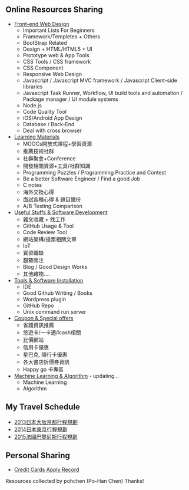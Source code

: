 
## Online Resources Sharing
* [Front-end Web Design](https://github.com/pohchen/Useful-resources/blob/master/Front-end%20Web%20Design.md)
    * Important Lists For Beginners
    * Framework/Templetes + Others
    * BootStrap Related
    * Design + HTML/HTML5 + UI
    * Prototype web & App Tools
    * CSS Tools / CSS framework
    * CSS Component
    * Responsive Web Design
    * Javascript / Javascript MVC framework / Javascript Client-side libraries
    * Javascript Task Runner, Workflow, UI build tools and automation / Package manager / UI module systems
    * Node.js
    * Code Quality Tool
    * iOS/Android App Design
    * Database / Back-End
    * Deal with cross browser
* [Learning Materials](https://github.com/pohchen/Useful-resources/blob/master/Learning%20Materials.md)
    * MOOCs開放式課程+學習資源
    * 推薦技術社群
    * 社群聚會+Conference
    * 開發相關資源+工具/社群知識
    * Programming Puzzles / Programming Practice and Contest
    * Be a better Software Engineer / Find a good Job
    * C notes
    * 海外交換心得
    * 面試各種心得 & 題目備份
    * A/B Testing Comparison
* [Useful Stuffs & Software Development](https://github.com/pohchen/Useful-resources/blob/master/Useful%20Stuffs%20%26%20Software%20Development.md)
    * 雜文收藏 + 找工作
    * GitHub Usage & Tool
    * Code Review Tool
    * 網站架構/搶票相關文章
    * IoT
    * 實習職缺
    * 趨勢關注
    * Blog / Good Design Works
    * 其他雜物....
* [Tools & Software Installation](https://github.com/pohchen/Useful-resources/blob/master/Tools%20%26%20Software%20Installation.md)
    * IDE
    * Good Github Writing / Books
    * Wordpress plugin
    * GitHub Repo
    * Unix command run server
* [Coupon & Special offers](https://github.com/pohchen/Useful-resources/blob/master/Coupon%20%26%20Special%20offers.md)
    * 省錢資訊推薦
    * 悠遊卡/一卡通/icash相關
    * 比價網站
    * 信用卡優惠
    * 星巴克, 隨行卡優惠
    * 各大書店折價券資訊
    * Happy go 卡專區
* [Machine Learning & Algorithm](https://github.com/pohchen/Useful-resources/blob/master/Machine%20Learning%20%26%20Algorithm.md) - updating...
    * Machine Learning
    * Algorithm

## My Travel Schedule
* [2013日本大阪京都行程規劃](https://github.com/pohchen/Useful-resources/blob/master/japan-osaka-travel.pdf)
* [2014日本東京行程規劃](https://github.com/pohchen/Useful-resources/blob/master/japan-tokyo-travel.pdf)
* [2015法國巴黎尼斯行程規劃](https://github.com/pohchen/Useful-resources/blob/master/france-paris-nice.md)

## Personal Sharing
* [Credit Cards Apply Record](https://github.com/pohchen/Useful-resources/blob/master/Credit%20Cards%20Apply%20Record.md)

Resources collected by pohchen (Po-Han Chen)
Thanks!
